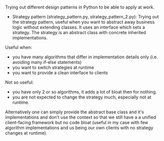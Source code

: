 Trying out different design patterns in Python to be able to apply at work.

* Strategy pattern (strategy_pattern.py, strategy_pattern_2.py):
Trying out the strategy pattern, useful when you want to abstract away
business logic without extending classes. It uses an interface which sets
a strategy. The strategy is an abstract class with concrete inherited
implementations.

Useful when:
- you have many algorithms that differ in implementation details only (i.e. avoiding many if-else statements)
- you want to switch strategies at runtime
- you want to provide a clean interface to clients

Not so useful:
- you have only 2 or so algorithms, it adds a lot of bloat then for nothing.
- you are not expected to change the strategy much, especially not at runtime.

Alternatively one can simply provide the abstract base class and it's implementations
and don't use the context so that we still have a a unified client-facing framework
but no code bloat (useful in my case with few algorithm implementations and us being
our own clients with no strategy changes at runtime).
